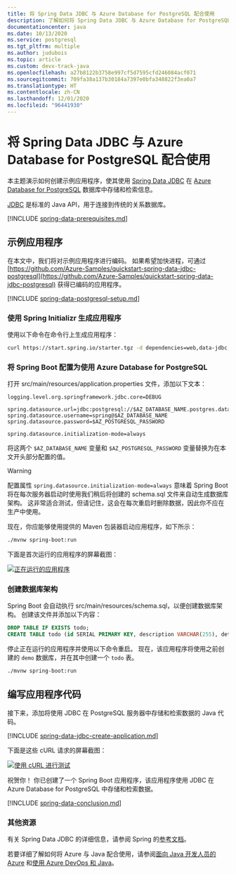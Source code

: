 ```yaml
---
title: 将 Spring Data JDBC 与 Azure Database for PostgreSQL 配合使用
description: 了解如何将 Spring Data JDBC 与 Azure Database for PostgreSQL 数据库配合使用。
documentationcenter: java
ms.date: 10/13/2020
ms.service: postgresql
ms.tgt_pltfrm: multiple
ms.author: judubois
ms.topic: article
ms.custom: devx-track-java
ms.openlocfilehash: a27b8122b3758e997cf5d7595cfd246084acf071
ms.sourcegitcommit: 709fa38a137b30184a7397e0bfa348822f3ea0a7
ms.translationtype: HT
ms.contentlocale: zh-CN
ms.lasthandoff: 12/01/2020
ms.locfileid: "96441930"
---
```

# <a name="use-spring-data-jdbc-with-azure-database-for-postgresql"></a>将 Spring Data JDBC 与 Azure Database for PostgreSQL 配合使用

本主题演示如何创建示例应用程序，使其使用 [Spring Data JDBC](https://spring.io/projects/spring-data-jdbc) 在 [Azure Database for PostgreSQL](/azure/postgresql/) 数据库中存储和检索信息。

[JDBC](https://en.wikipedia.org/wiki/Java_Database_Connectivity) 是标准的 Java API，用于连接到传统的关系数据库。

[!INCLUDE [spring-data-prerequisites.md](includes/spring-data-prerequisites.md)]

## <a name="sample-application"></a>示例应用程序

在本文中，我们将对示例应用程序进行编码。 如果希望加快进程，可通过 [https://github.com/Azure-Samples/quickstart-spring-data-jdbc-postgresql](https://github.com/Azure-Samples/quickstart-spring-data-jdbc-postgresql) 获得已编码的应用程序。

[!INCLUDE [spring-data-postgresql-setup.md](includes/spring-data-postgresql-setup.md)]

### <a name="generate-the-application-by-using-spring-initializr"></a>使用 Spring Initializr 生成应用程序

使用以下命令在命令行上生成应用程序：

```bash
curl https://start.spring.io/starter.tgz -d dependencies=web,data-jdbc,postgresql -d baseDir=azure-database-workshop -d bootVersion=2.3.4.RELEASE -d javaVersion=8 | tar -xzvf -
``` 
 
### <a name="configure-spring-boot-to-use-azure-database-for-postgresql"></a>将 Spring Boot 配置为使用 Azure Database for PostgreSQL

打开 src/main/resources/application.properties 文件，添加以下文本：

```properties
logging.level.org.springframework.jdbc.core=DEBUG

spring.datasource.url=jdbc:postgresql://$AZ_DATABASE_NAME.postgres.database.azure.com:5432/demo
spring.datasource.username=spring@$AZ_DATABASE_NAME
spring.datasource.password=$AZ_POSTGRESQL_PASSWORD

spring.datasource.initialization-mode=always
```

将这两个 `$AZ_DATABASE_NAME` 变量和 `$AZ_POSTGRESQL_PASSWORD` 变量替换为在本文开头部分配置的值。

> [!WARNING]
> 配置属性 `spring.datasource.initialization-mode=always` 意味着 Spring Boot 将在每次服务器启动时使用我们稍后将创建的 schema.sql 文件来自动生成数据库架构。 这非常适合测试，但请记住，这会在每次重启时删除数据，因此你不应在生产中使用。

现在，你应能够使用提供的 Maven 包装器启动应用程序，如下所示：

```bash
./mvnw spring-boot:run
```

下面是首次运行的应用程序的屏幕截图：

[![正在运行的应用程序](media/configure-spring-data-jdbc-with-azure-postgresql/create-postgresql-01.png)](media/configure-spring-data-jdbc-with-azure-postgresql/create-postgresql-01.png#lightbox)

### <a name="create-the-database-schema"></a>创建数据库架构

Spring Boot 会自动执行 src/main/resources/schema.sql，以便创建数据库架构。 创建该文件并添加以下内容：

```sql
DROP TABLE IF EXISTS todo;
CREATE TABLE todo (id SERIAL PRIMARY KEY, description VARCHAR(255), details VARCHAR(4096), done BOOLEAN);
```

停止正在运行的应用程序并使用以下命令重启。 现在，该应用程序将使用之前创建的 `demo` 数据库，并在其中创建一个 `todo` 表。

```bash
./mvnw spring-boot:run
```

## <a name="code-the-application"></a>编写应用程序代码

接下来，添加将使用 JDBC 在 PostgreSQL 服务器中存储和检索数据的 Java 代码。

[!INCLUDE [spring-data-jdbc-create-application.md](includes/spring-data-jdbc-create-application.md)]

下面是这些 cURL 请求的屏幕截图：

[![使用 cURL 进行测试](media/configure-spring-data-jdbc-with-azure-postgresql/create-postgresql-02.png)](media/configure-spring-data-jdbc-with-azure-postgresql/create-postgresql-02.png#lightbox)

祝贺你！ 你已创建了一个 Spring Boot 应用程序，该应用程序使用 JDBC 在 Azure Database for PostgreSQL 中存储和检索数据。

[!INCLUDE [spring-data-conclusion.md](includes/spring-data-conclusion.md)]

### <a name="additional-resources"></a>其他资源

有关 Spring Data JDBC 的详细信息，请参阅 Spring 的[参考文档](https://docs.spring.io/spring-data/jdbc/docs/current/reference/html/#reference)。

若要详细了解如何将 Azure 与 Java 配合使用，请参阅[面向 Java 开发人员的 Azure](../index.yml) 和[使用 Azure DevOps 和 Java](/azure/devops/)。